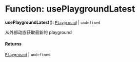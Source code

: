 # Function: usePlaygroundLatest

**usePlaygroundLatest**(): [`Playground`](/en/auto-docs/core/classes/Playground.md) | `undefined`

从外部动态获取最新的 playground

#### Returns

[`Playground`](/en/auto-docs/core/classes/Playground.md) | `undefined`
